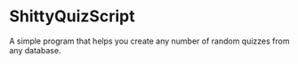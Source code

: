 # ShittyQuizScript
A simple program that helps you create any number of random quizzes from any database.
